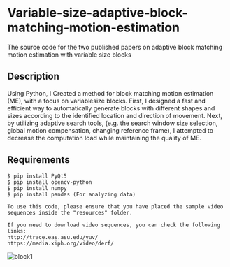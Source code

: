# Variable-size-adaptive-block-matching-motion-estimation
The source code for the two published papers on adaptive block matching motion estimation with variable size blocks

## Description
Using Python, I Created a method for block matching motion estimation (ME), with a focus on variablesize blocks. First, I designed a fast and efficient way to automatically generate blocks with different
shapes and sizes according to the identified location and direction of movement. Next, by utilizing
adaptive search tools, (e.g. the search window size selection, global motion compensation, changing
reference frame), I attempted to decrease the computation load while maintaining the quality of ME.

## Requirements
```
$ pip install PyQt5
$ pip install opencv-python
$ pip install numpy
$ pip install pandas (For analyzing data)

To use this code, please ensure that you have placed the sample video sequences inside the "resources" folder.

If you need to download video sequences, you can check the following links:
http://trace.eas.asu.edu/yuv/
https://media.xiph.org/video/derf/

```
![block1](https://user-images.githubusercontent.com/131509932/233799434-ef7b0fd7-58be-40da-aa63-ddbce6c91a72.png)
